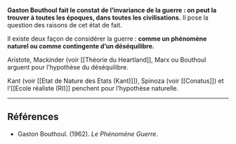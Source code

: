 **Gaston Bouthoul fait le constat de l’invariance de la guerre : on peut la trouver à toutes les époques, dans toutes les civilisations.** Il pose la question des raisons de cet état de fait.

Il existe deux façon de considérer la guerre : **comme un phénomène naturel ou comme contingente d’un déséquilibre.**

Aristote, Mackinder (voir [[Théorie du Heartland]], Marx ou Bouthoul arguent pour l’hypothèse du déséquilibre. 

Kant (voir [[Etat de Nature des Etats (Kant)]]), Spinoza (voir [[Conatus]]) et l'[[Ecole réaliste (RI)]] penchent pour l’hypothèse naturelle.

---

## Références 

- Gaston Bouthoul. (1962). _Le Phénomène Guerre_.